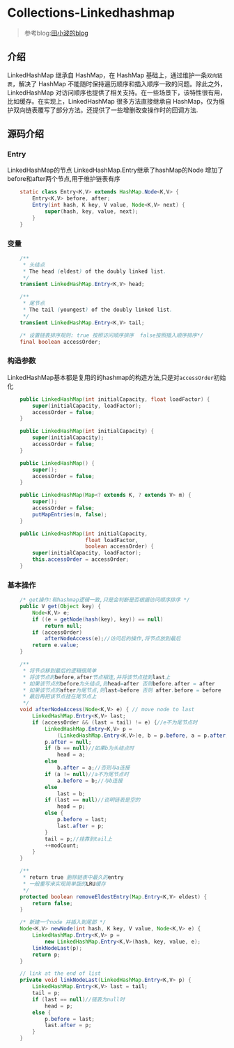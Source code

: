 # Collections-Linkedhashmap


<!--more-->

> 参考blog:[田小波的blog](https://www.tianxiaobo.com/2018/01/24/LinkedHashMap-%E6%BA%90%E7%A0%81%E8%AF%A6%E7%BB%86%E5%88%86%E6%9E%90%EF%BC%88JDK1-8%EF%BC%89/)

## 介绍
LinkedHashMap 继承自 HashMap，在 HashMap 基础上，通过维护一条`双向链表`，解决了 HashMap 不能随时保持遍历顺序和插入顺序一致的问题。除此之外，LinkedHashMap 对访问顺序也提供了相关支持。在一些场景下，该特性很有用，比如缓存。在实现上，LinkedHashMap 很多方法直接继承自 HashMap，仅为维护双向链表覆写了部分方法。还提供了一些增删改查操作时的回调方法.


## 源码介绍
### Entry
LinkedHashMap的节点 LinkedHashMap.Entry继承了hashMap的Node 增加了before和after两个节点,用于维护链表有序
```java
    static class Entry<K,V> extends HashMap.Node<K,V> {
        Entry<K,V> before, after;
        Entry(int hash, K key, V value, Node<K,V> next) {
            super(hash, key, value, next);
        }
    }
```

### 变量
```java
    /**
     * 头结点
     * The head (eldest) of the doubly linked list.
     */
    transient LinkedHashMap.Entry<K,V> head;

    /**
     * 尾节点 
     * The tail (youngest) of the doubly linked list.
     */
    transient LinkedHashMap.Entry<K,V> tail;

    /* 设置链表排序规则: true 按照访问顺序排序  false按照插入顺序排序*/
    final boolean accessOrder;
```

### 构造参数
LinkedHashMap基本都是复用的的hashmap的构造方法,只是对`accessOrder`初始化
```java
    public LinkedHashMap(int initialCapacity, float loadFactor) {
        super(initialCapacity, loadFactor);
        accessOrder = false;
    }

    public LinkedHashMap(int initialCapacity) {
        super(initialCapacity);
        accessOrder = false;
    }

    public LinkedHashMap() {
        super();
        accessOrder = false;
    }

    public LinkedHashMap(Map<? extends K, ? extends V> m) {
        super();
        accessOrder = false;
        putMapEntries(m, false);
    }

    public LinkedHashMap(int initialCapacity,
                         float loadFactor,
                         boolean accessOrder) {
        super(initialCapacity, loadFactor);
        this.accessOrder = accessOrder;
    }

```

### 基本操作
```java
    /* get操作:和hashmap逻辑一致,只是会判断是否根据访问顺序排序 */
    public V get(Object key) {
        Node<K,V> e;
        if ((e = getNode(hash(key), key)) == null)
            return null;
        if (accessOrder) 
            afterNodeAccess(e);//访问后的操作,将节点放到最后
        return e.value;
    }

    /**
     * 将节点移到最后的逻辑很简单
     * 将该节点的before,after节点相连,并将该节点挂到last上
     * 如果该节点的before为头结点,则head=after 否则before.after = after 
     * 如果该节点的after为尾节点,则last=before 否则 after.before = before
     * 最后再把该节点挂在尾节点上
     */
    void afterNodeAccess(Node<K,V> e) { // move node to last
        LinkedHashMap.Entry<K,V> last;
        if (accessOrder && (last = tail) != e) {//e不为尾节点时
            LinkedHashMap.Entry<K,V> p =
                (LinkedHashMap.Entry<K,V>)e, b = p.before, a = p.after;//获取前后节点
            p.after = null;
            if (b == null)//如果b为头结点时
                head = a;
            else
                b.after = a;//否则与a连接
            if (a != null)//a不为尾节点时
                a.before = b;//与b连接
            else
                last = b;
            if (last == null)//说明链表是空的
                head = p;
            else {
                p.before = last;
                last.after = p;
            }
            tail = p;//挂靠到tail上
            ++modCount;
        }
    }

    /**
     * return true 删除链表中最久的entry
     * 一般重写来实现简单版的LRU缓存
     */
    protected boolean removeEldestEntry(Map.Entry<K,V> eldest) {
        return false;
    }

    /* 新建一个node 并插入到尾部 */
    Node<K,V> newNode(int hash, K key, V value, Node<K,V> e) {
        LinkedHashMap.Entry<K,V> p =
            new LinkedHashMap.Entry<K,V>(hash, key, value, e);
        linkNodeLast(p);
        return p;
    }

    // link at the end of list
    private void linkNodeLast(LinkedHashMap.Entry<K,V> p) {
        LinkedHashMap.Entry<K,V> last = tail;
        tail = p;
        if (last == null)//链表为null时
            head = p;
        else {
            p.before = last;
            last.after = p;
        }
    }



```
